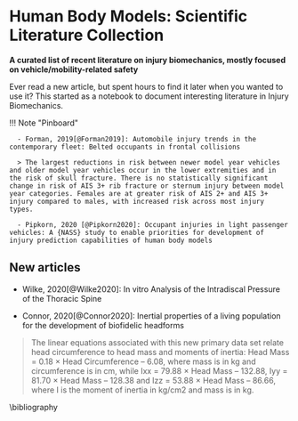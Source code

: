 # Human Body Models: Scientific Literature Collection

**A curated list of recent  literature on injury biomechanics, mostly focused on vehicle/mobility-related safety**

Ever read a new article, but spent hours to find it later when you wanted to use it? This started as a notebook to document interesting literature in Injury Biomechanics.

!!! Note "Pinboard"

      - Forman, 2019[@Forman2019]: Automobile injury trends in the contemporary fleet: Belted occupants in frontal collisions

      > The largest reductions in risk between newer model year vehicles and older model year vehicles occur in the lower extremities and in the risk of skull fracture. There is no statistically significant change in risk of AIS 3+ rib fracture or sternum injury between model year categories. Females are at greater risk of AIS 2+ and AIS 3+ injury compared to males, with increased risk across most injury types.

      - Pipkorn, 2020 [@Pipkorn2020]: Occupant injuries in light passenger vehicles: A {NASS} study to enable priorities for development of injury prediction capabilities of human body models


## New articles

- Wilke, 2020[@Wilke2020]: In vitro Analysis of the Intradiscal Pressure of the Thoracic Spine

- Connor, 2020[@Connor2020]: Inertial properties of a living population for the development of biofidelic headforms
> The linear equations associated with this new primary data set relate head circumference to head mass and moments of inertia: Head Mass = 0.18 × Head Circumference – 6.08, where mass is in kg and circumference is in cm, while Ixx = 79.88 × Head Mass – 132.88, Iyy = 81.70 × Head Mass – 128.38 and Izz = 53.88 × Head Mass – 86.66, where I is the moment of inertia in kg/cm2 and mass is in kg.

\bibliography
